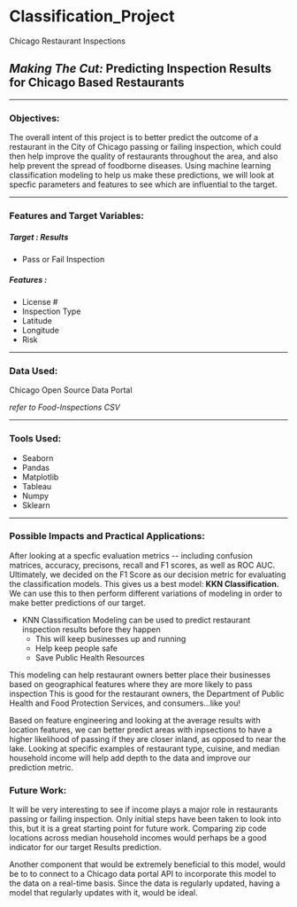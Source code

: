 # Classification_Project
Chicago Restaurant Inspections

## ***Making The Cut:*** Predicting Inspection Results for Chicago Based Restaurants

------

### Objectives:

The overall intent of this project is to better predict the outcome of a restaurant in the City of Chicago passing or failing inspection, which could then help improve the quality of restaurants throughout the area, and also help prevent the spread of foodborne diseases. Using machine learning classification modeling to help us make these predictions, we will look at specfic parameters and features to see which are influential to the target. 

------

### Features and Target Variables:


##### Target : Results 

  - Pass or Fail Inspection

##### Features : 

- License #
- Inspection Type
- Latitude
- Longitude
- Risk

------

### Data Used:

Chicago Open Source Data Portal

  *refer to Food-Inspections CSV*

------

### Tools Used:

- Seaborn
- Pandas
- Matplotlib
- Tableau
- Numpy
- Sklearn

------

### Possible Impacts and Practical Applications:

After looking at a specfic evaluation metrics -- including confusion matrices, accuracy, precisons, recall and F1 scores, as well as ROC AUC. Ultimately, we decided on the F1 Score as our decision metric for evaluating the classification models. This gives us a best model: **KKN Classification.** We can use this to then perform different variations of modeling in order to make better predictions of our target. 

- KNN Classification Modeling can be used to predict restaurant inspection results before they happen
    - This will keep businesses up and running 
    - Help keep people safe
    - Save Public Health Resources

This modeling can help restaurant owners better place their businesses based on geographical features where they are more likely to pass inspection
This is good for the restaurant owners, the Department of Public Health and Food Protection Services, and consumers...like you! 

Based on feature engineering and looking at the average results with location features, we can better predict areas with inpsections to have a higher likelihood of passing if they are closer inland, as opposed to near the lake. Looking at specific examples of restaurant type, cuisine, and median household income will help add depth to the data and improve our prediction metric.

### Future Work:

It will be very interesting to see if income plays a major role in restaurants passing or failing inspection. Only initial steps have been taken to look into this, but it is a great starting point for future work. Comparing zip code locations across median household incomes would perhaps be a good indicator for our target Results prediction.

Another component that would be extremely beneficial to this model, would be to to connect to a Chicago data portal API to incorporate this model to the data on a real-time basis. Since the data is regularly updated, having a model that regularly updates with it, would be ideal.

